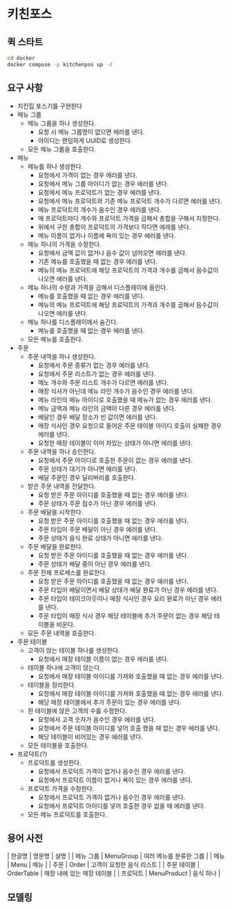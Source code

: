 # 키친포스

## 퀵 스타트

```sh
cd docker
docker compose -p kitchenpos up -d
```

## 요구 사항
- 치킨집 포스기를 구현한다
- 메뉴 그룹
    - 메뉴 그룹을 하나 생성한다.
      - 요청 시 메뉴 그룹명이 없으면 에러를 낸다.
      - 아이디는 랜덤하게 UUID로 생성한다.
    - 모든 메뉴 그룹을 호출한다.
- 메뉴
    - 메뉴를 하나 생성한다.
      - 요청에서 가격이 없는 경우 에러를 낸다.
      - 요청에서 메뉴 그룹 아이디가 없는 경우 에러를 낸다.
      - 요청에서 메뉴 프로덕트가 없는 경우 에러를 낸다.
      - 요청에서 메뉴 프로덕트와 기존 메뉴 프로덕트 개수가 다르면 에러를 낸다.
      - 메뉴 프로덕트의 개수가 음수인 경우 에러를 낸다.
      - 매 프로덕트마다 개수와 프로덕트 가격을 곱해서 총합을 구해서 지정한다.
      - 위에서 구한 총합이 프로덕트의 가격보다 작다면 에레를 낸다.
      - 메뉴 이름이 없거나 이름에 욕이 있는 경우 에러를 낸다.
    - 메뉴 하나의 가격을 수정한다.
      - 요청에서 금액 값이 없거나 음수 값이 넘어오면 에러를 낸다.
      - 기존 메뉴를 호출했을 때 없는 경우 에러를 낸다.
      - 메뉴의 메뉴 프로덕트에 해당 프로덕트의 가격과 개수를 곱해서 음수값이 나오면 에러를 낸다.
    - 메뉴 하나의 수량과 가격을 곱해서 디스플레이에 올린다.
      - 메뉴를 호출했을 때 없는 경우 에러를 낸다.
      - 메뉴의 메뉴 프로덕트에 해당 프로덕트의 가격과 개수를 곱해서 음수값이 나오면 에러를 낸다.
    - 메뉴 하나를 디스플레이에서 숨긴다.
      - 메뉴를 호출했을 때 없는 경우 에러를 낸다.
    - 모든 메뉴를 호출한다.
- 주문
    - 주문 내역을 하나 생성한다.
      - 요청에서 주문 종류가 없는 경우 에러를 낸다.
      - 요청에서 주문 리스트가 없는 경우 에러를 낸다.
      - 메노 개수와 주문 리스트 개수가 다르면 에러를 낸다.
      - 매장 식사가 아닌데 메뉴 라인 개수가 음수인 경우 에러를 낸다.
      - 메뉴 라인의 메뉴 아이디로 호출했을 때 메뉴가 없는 경우 에러를 낸다.
      - 메뉴 급액과 메뉴 라인의 금액이 다른 경우 에러를 낸다.
      - 배달인 경우 배달 장소가 빈 값이면 에러를 낸다.
      - 매장 식사인 경우 요청으로 들어온 주문 테이블 아이디 호출이 실패한 경우 에러를 낸다.
      - 요청한 매장 테이블이 이미 차있는 상태가 아니면 에러를 낸다.
    - 주문 내역을 하나 승인한다.
      - 요청에서 주문 아이디로 호출한 주문이 없는 경우 에러를 낸다.
      - 주문 상태가 대기가 아니면 에러를 낸다.
      - 배달 주문인 경우 딜리버리를 호출한다.
    - 받은 주문 내역을 전달한다.
      - 요청 받은 주문 아이디를 호출했을 때 없는 경우 에러를 낸다.
      - 주문 상태가 주문 접수가 아닌 경우 에러를 낸다.
    - 주문 배달을 시작한다.
      - 요청 받은 주문 아이디를 호출했을 때 없는 경우 에러를 낸다.
      - 주문 타입이 주문 배달이 아닌 경우 에러를 낸다.
      - 주문 상태가 음식 완료 상태가 아니면 에러를 낸다.
    - 주문 배달을 완료한다.
      - 요청 받은 주문 아이디를 호출했을 때 없는 경우 에러를 낸다.
      - 주문 상태가 배달 중이 아닌 경우 에러를 낸다.
    - 주문 전체 프로세스를 완료한다.
      - 요청 받은 주문 아이디를 호출했을 때 없는 경우 에러를 낸다.
      - 주문 타입이 배달이면서 배달 상태가 배달 완료가 아닌 경우 에러를 낸다.
      - 주문 타입이 테이크아웃이나 매장 식사인 경우 요리 완료가 아닌 경우 에러를 낸다.
      - 주문 타입이 매장 식사 경우 해당 테이블에 추가 주문이 없는 경우 해당 테이블을 비운다.
    - 모든 주문 내역을 호출한다.
- 주문 테이블
    - 고객이 앉는 테이블 하나를 생성한다.
      - 요청에서 매장 테이블 이름이 없는 경우 에러를 낸다.
    - 테이블 하나에 고객이 앉는다.
      - 요청에서 매장 테이블 아이디를 가져와 호출했을 때 없는 경우 에러를 낸다.
    - 테이블을 정리한다.
      - 요청에서 매장 테이블 아이디를 가져와 호출했을 때 없는 경우 에러를 낸다.
      - 해당 매장 테이블에서 추가 주문이 있는 경우 에러를 낸다.
    - 한 테이블에 앉은 고객의 수를 수정한다.
      - 요청에서 고객 숫자가 음수인 경우 에러를 낸다.
      - 요청에서 주문 테이블 아이디를 넣어 호출 했을 때 없는 경우 에러를 낸다.
      - 해당 테이블이 비어있는 경우 에러를 낸다.
    - 모든 테이블을 호출한다.
- 프로덕트(?)
  - 프로덕트를 생성한다.
    - 요청에서 프로덕트 가격이 없거나 음수인 경우 에러를 낸다.
    - 요청에서 프로덕트 이름이 없거나 욕이 있는 경우 에러를 낸다.
  - 프로덕트 가격을 수정한다.
    - 요청에서 프로덕트 가격이 없거나 음수인 경우 에러를 낸다.
    - 요청에서 프로덕트 아이디를 넣어 호출한 경우 없을 때 에러를 낸다.
  - 모든 메뉴 프로덕트를 호출한다.

## 용어 사전

| 한글명 | 영문명 | 설명 |
| 메뉴 그룹 | MenuGroup | 여러 메뉴를 분류한 그룹 |
| 메뉴 | Menu | 메뉴 |
| 주문 | Order | 고객이 요청한 음식 리스트 |
| 주문 테이블 | OrderTable | 매장 내에 있는 매장 테이블 |
| 프로덕트 | MenuProduct | 음식 하나 |

## 모델링
